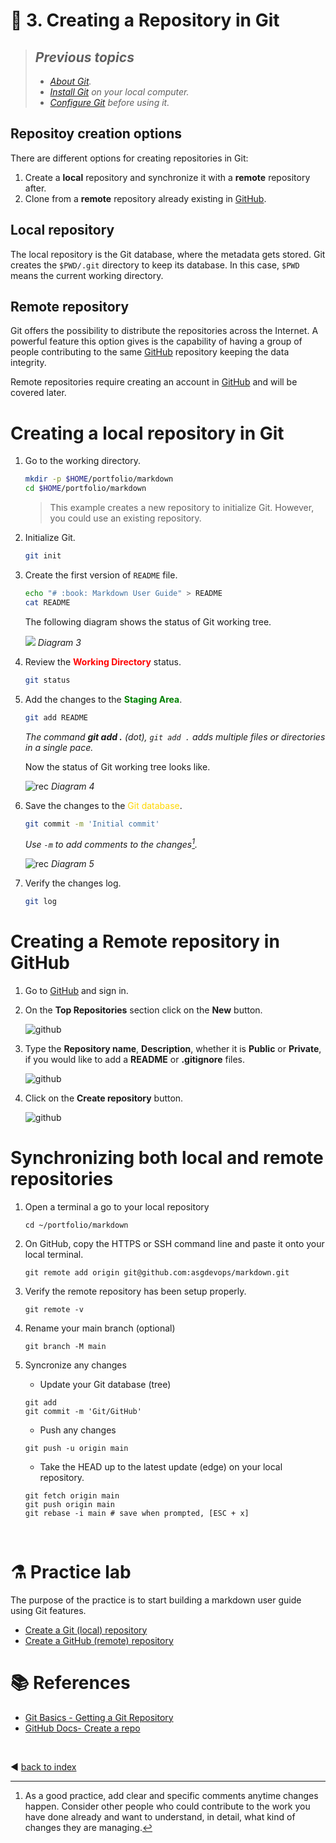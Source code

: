 # :book: 3. Creating a Repository in Git

> ## _Previous topics_
> - _[About Git](../documents/00_about_git.md)._
> - _[Install Git](../documents/01_installing_git.md) on your local computer._
> - _[Configure Git](../documents/02_configuring_git.md) before using it._

## Repositoy creation options

There are different options for creating repositories in Git:
1. Create a **local** repository and synchronize it with a **remote** repository after. 
2. Clone from a **remote** repository already existing in [GitHub](https://github.com/).

## Local repository

The local repository is the Git database, where the metadata gets stored. Git creates the `$PWD/.git` directory to keep its database. In this case, `$PWD` means the current working directory.

## Remote repository

Git offers the possibility to distribute the repositories across the Internet. A powerful feature this option gives is the capability of having a group of people contributing to the same [GitHub](https://github.com/) repository keeping the data integrity.

Remote repositories require creating an account in [GitHub](https://github.com/) and will be covered later.


# Creating a **local** repository in Git 

1. Go to the working directory.

    ```bash
    mkdir -p $HOME/portfolio/markdown
    cd $HOME/portfolio/markdown
    ```

    > This example creates a new repository to initialize Git. However, you could use an existing repository.
    
2. Initialize Git.

    ```bash
    git init
    ```

3. Create the first version of `README` file.

    ```bash
    echo "# :book: Markdown User Guide" > README
    cat README
    ```

    The following diagram shows the status of Git working tree.

    ![](../images/git_recording_0.drawio.png)
    *Diagram 3*

4. Review the <span style="color:red">**Working Directory**</span> status.

    ```bash
    git status
    ```

5. Add the changes to the <span style="color:green">**Staging Area**</span>.

    ```bash
    git add README
    ```
 
    _The command **git add .** (dot), `git add .` adds multiple files or directories in a single pace._

    Now the status of Git working tree looks like.

    ![rec](../images/git_recording_1.drawio.png)
    *Diagram 4*

6. Save the changes to the <span style="color:gold">Git database</span>.

    ```bash
    git commit -m 'Initial commit'
    ```

    _Use `-m` to add comments to the changes[^1]._

    
    ![rec](../images/git_recording_2.drawio.png)
    *Diagram 5*

7. Verify the changes log.

    ```bash
    git log
    ```

# Creating a Remote repository in **GitHub**

1. Go to [GitHub](https://github.com/) and sign in.

2. On the **Top Repositories** section click on the **New** button.

    ![github](../images/github_repo_01.png)

3. Type the **Repository name**, **Description**, whether it is **Public** or **Private**, if you would like to add a **README** or **.gitignore** files.

    ![github](../images/github_repo_02.png)

4. Click on the **Create repository** button.

    ![github](../images/github_repo_03.png)


# **Synchronizing** both **local** and **remote** repositories

1. Open a terminal a go to your local repository

    ```
    cd ~/portfolio/markdown
    ```

2. On GitHub, copy the HTTPS or SSH command line and paste it onto your local terminal.
    ```
    git remote add origin git@github.com:asgdevops/markdown.git
    ```

3. Verify the remote repository has been setup properly.

    ```
    git remote -v
    ```

4. Rename your main branch (optional)

    ```
    git branch -M main
    ```

5. Syncronize any changes

    - Update your Git database (tree)

    ```
    git add
    git commit -m 'Git/GitHub'
    ```

    - Push any changes

    ```
    git push -u origin main
    ```

    - Take the HEAD up to the latest update (edge) on your local repository.

    ```
    git fetch origin main
    git push origin main
    git rebase -i main # save when prompted, [ESC + x]
    ```

<br />

# :alembic: Practice lab

The purpose of the practice is to start building a markdown user guide using Git features.

- [Create a Git (local) repository](../labs/lab_03a_creating_a_git_repository.md)
- [Create a GitHub (remote) repository](../labs/lab_03b_creating_a_github_repository.md)


# :books: References
- [Git Basics - Getting a Git Repository](https://git-scm.com/book/en/v2/Git-Basics-Getting-a-Git-Repository) 
- [GitHub Docs- Create a repo](https://docs.github.com/en/get-started/quickstart/create-a-repo) 

 
<br />

:arrow_backward: [back to index](../README)

[^1]: As a good practice, add clear and specific comments anytime changes happen. Consider other people who could contribute to the work you have done already and want to understand, in detail, what kind of changes they are managing.

